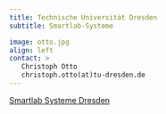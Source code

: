 ```yaml
---
title: Technische Universität Dresden
subtitle: Smartlab-Systeme

image: otto.jpg
align: left
contact: >
   Christoph Otto 
   christoph.otto(at)​tu-dresden.de 
---
```


[Smartlab Systeme Dresden](https://tu-dresden.de/ing/maschinenwesen/int/das-institut/bioverfahrenstechnik-biotechnologie/SmartLab-Systeme)
